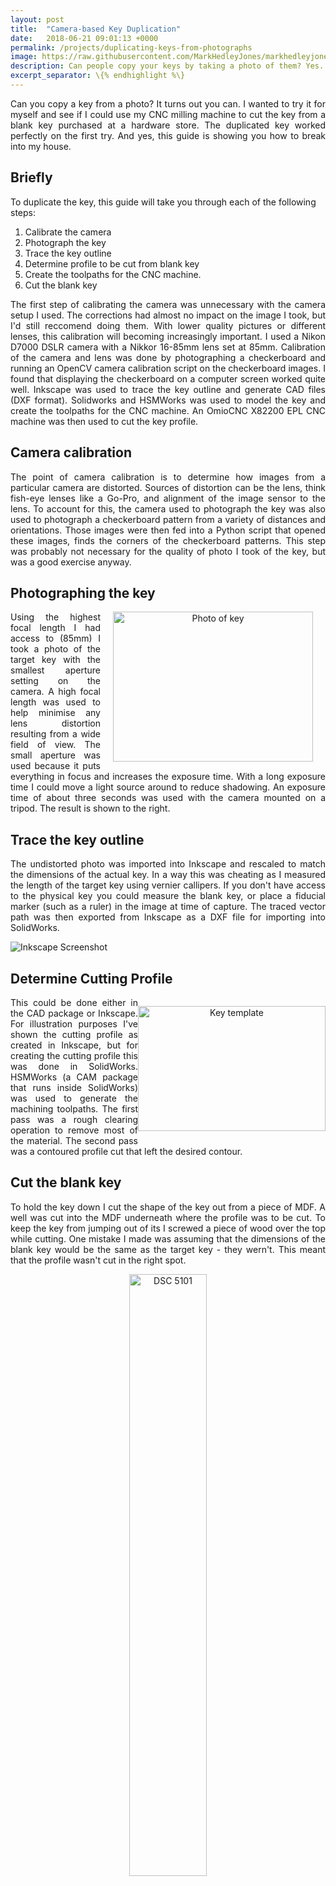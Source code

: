 ```yaml
---
layout: post
title:  "Camera-based Key Duplication"
date:   2018-06-21 09:01:13 +0000
permalink: /projects/duplicating-keys-from-photographs
image: https://raw.githubusercontent.com/MarkHedleyJones/markhedleyjones.github.io/master/media/duplicating-keys-from-photographs/thumb.jpg
description: Can people copy your keys by taking a photo of them? Yes.
excerpt_separator: \{% endhighlight %\}
---
```

<p style="text-align: justify;">
  Can you copy a key from a photo? It turns out you can. I wanted to try it for myself and see if I could use my CNC milling machine to cut the key from a blank key purchased at a hardware store. The duplicated key worked perfectly on the first try. And yes, this guide is showing you how to break into my house.
</p>
<h2 style="text-align: justify;">Briefly</h2>
To duplicate the key, this guide will take you through each of the following steps:
<ol style="text-align: justify;">
  <li>Calibrate the camera</li>
  <li>Photograph the key</li>
  <li>Trace the key outline</li>
  <li>Determine profile to be cut from blank key</li>
  <li>Create the toolpaths for the CNC machine.</li>
  <li>Cut the blank key</li>
</ol>
<p style="text-align: justify;">
  The first step of calibrating the camera was unnecessary with the camera setup I used. The corrections had almost no impact on the image I took, but I'd still reccomend doing them. With lower quality pictures or different lenses, this calibration will becoming increasingly important. I used a Nikon D7000 DSLR camera with a Nikkor 16-85mm lens set at 85mm. Calibration of the camera and lens was done by photographing a checkerboard and running an OpenCV camera calibration script on the checkerboard images. I found that displaying the checkerboard on a computer screen worked quite well. Inkscape was used to trace the key outline and generate CAD files (DXF format). Solidworks and HSMWorks was used to model the key and create the toolpaths for the CNC machine. An OmioCNC X82200 EPL CNC machine was then used to cut the key profile.
</p>
<h2>Camera calibration</h2>
<p style="text-align: justify;">
  The point of camera calibration is to determine how images from a particular camera are distorted. Sources of distortion can be the lens, think fish-eye lenses like a Go-Pro, and alignment of the image sensor to the lens. To account for this, the camera used to photograph the key was also used to photograph a checkerboard pattern from a variety of distances and orientations. Those images were then fed into a Python script that opened these images, finds the corners of the checkerboard patterns. This step was probably not necessary for the quality of photo I took of the key, but was a good exercise anyway.
</p>
<h2>Photographing the key</h2>
<p style="text-align: center; float: right; margin: 0 20px;">
  <img src="https://raw.githubusercontent.com/MarkHedleyJones/markhedleyjones.github.io/master/media/duplicating-keys-from-photographs/photo-of-key.jpg" alt="Photo of key" width="320" height="240">
</p>
<p style="text-align: justify;">
  Using the highest focal length I had access to (85mm) I took a photo of the target key with the smallest aperture setting on the camera. A high focal length was used to help minimise any lens distortion resulting from a wide field of view. The small aperture was used because it puts everything in focus and increases the exposure time. With a long exposure time I could move a light source around to reduce shadowing. An exposure time of about three seconds was used with the camera mounted on a tripod. The result is shown to the right.
</p>
<h2 style="text-align: left;">Trace the key outline</h2>
<p style="text-align: justify;">
  The undistorted photo was imported into Inkscape and rescaled to match the dimensions of the actual key. In a way this was cheating as I measured the length of the target key using vernier callipers. If you don't have access to the physical key you could measure the blank key, or place a fiducial marker (such as a ruler) in the image at time of capture. The traced vector path was then exported from Inkscape as a DXF file for importing into SolidWorks.
</p>
<p>
  <img src="https://raw.githubusercontent.com/MarkHedleyJones/markhedleyjones.github.io/master/media/duplicating-keys-from-photographs/screenshot.jpg" alt="Inkscape Screenshot">
</p>
<h2>Determine Cutting Profile</h2>
<p style="float: right; text-align: center;">
  <img src="https://raw.githubusercontent.com/MarkHedleyJones/markhedleyjones.github.io/master/media/duplicating-keys-from-photographs/key_template.svg" alt="Key template" width="300" height="200">
</p>
<p style="text-align: justify;">
  This could be done either in the CAD package or Inkscape. For illustration purposes I've shown the cutting profile as created in Inkscape, but for creating the cutting profile this was done in SolidWorks. HSMWorks (a CAM package that runs inside SolidWorks) was used to generate the machining toolpaths. The first pass was a rough clearing operation to remove most of the material. The second pass was a contoured profile cut that left the desired contour.
</p>
<h2>Cut the blank key</h2>
<p style="text-align: justify;">
To hold the key down I cut the shape of the key out from a piece of MDF. A well was cut into the MDF underneath where the profile was to be cut. To keep the key from jumping out of its I screwed a piece of wood over the top while cutting. One mistake I made was assuming that the dimensions of the blank key would be the same as the target key - they wern't. This meant that the profile wasn't cut in the right spot.</p>
<p style="text-align: center;">
  <img src="https://raw.githubusercontent.com/MarkHedleyJones/markhedleyjones.github.io/master/media/duplicating-keys-from-photographs/DSC_5101.JPG" alt="DSC 5101" width="49.7%">
  <img src="https://raw.githubusercontent.com/MarkHedleyJones/markhedleyjones.github.io/master/media/duplicating-keys-from-photographs/DSC_5100.JPG" alt="DSC 5100" width="49.7%">
</p>
<h2 style="text-align: left;">Result</h2>
<p style="text-align: justify;">
I'm really happy with the shape of the contour in the new key (front), it's smooth and follows the original contours very well. You can see the misalignment between the keys when looking at the fronf of the key (notice the front key sticks out a millimeter or so further). Luckily, the position error of the contour didn't affect the operation of the key, as the following video proves.</p>
<p>
<img src="https://raw.githubusercontent.com/MarkHedleyJones/markhedleyjones.github.io/master/media/duplicating-keys-from-photographs/DSC_5115.jpg" alt="Comparison of new key (dark blue) with original key (light blue)"></p>
<p style="text-align: center;">
  <iframe src="https://www.youtube.com/embed/-KiafLnPxmo?controls=1" width="690" height="390" allowfullscreen="allowfullscreen"></iframe>
</p>
<h2>Camera Calibration and Image Undistortion</h2>
<p style="text-align: justify;">
  The code used to calibrate the camera and undistort the photo of the key is given below. This code came straight from the OpenCV camera calibration tutorial so there is nothing special here. I have put it here purely for convenience.
</p>
{% highlight python %}

import numpy as np
import cv2
import glob
import os
import sys

# Termination criteria
criteria = (cv2.TERM_CRITERIA_EPS + cv2.TERM_CRITERIA_MAX_ITER, 30, 0.001)

# Prepare object points, like (0,0,0), (1,0,0), (2,0,0) ....,(6,5,0)
objp = np.zeros((6*8, 3), np.float32)
objp[:, :2] = np.mgrid[0:8, 0:6].T.reshape(-1, 2)

# Arrays to store object points and image points from all the images.
objpoints = []  # 3d point in real world space
imgpoints = []  # 2d points in image plane.

images = glob.glob('*.JPG')

for fname in images:
    print(fname)

for fname in images:
    img = cv2.imread(fname)
    print("Opened", fname)

    gray = cv2.cvtColor(img, cv2.COLOR_BGR2GRAY)
    print("Converted to grey")

    # Find the chess board corners
    ret, corners = cv2.findChessboardCorners(gray, (8, 6), None)

    # If found, add object points, image points (after refining them)
    if ret == True:
        print("Found corners")
        objpoints.append(objp)
        img1 = img.copy()
        img2 = img.copy()
        cv2.drawChessboardCorners(img1, (8, 6), corners, ret)
        cv2.cornerSubPix(gray, corners, (11, 11), (-1, -1), criteria)
        cv2.drawChessboardCorners(img2, (8, 6), corners, ret)
        imgpoints.append(corners)
        cv2.imwrite('found/'+fname, img)
    else:
        cv2.imwrite('not_found/'+fname, img)
        print("Corners not found")

ret, mtx, dist, rvecs, tvecs = cv2.calibrateCamera(
    objpoints, imgpoints, gray.shape[::-1], None, None)

images = glob.glob('keys/*.JPG')

for fname in images:
    print(fname)

for fname in images:
    img = cv2.imread(fname)
    h, w = img.shape[:2]
    newcameramtx, roi = cv2.getOptimalNewCameraMatrix(
        mtx, dist, (w, h), 1, (w, h))

    # Undistort
    dst = cv2.undistort(img, mtx, dist, None, newcameramtx)

    # Crop the image
    x, y, w, h = roi
    dst = dst[y:y+h, x:x+w]
    cv2.imwrite(fname[:-4]+'_undistorted_shortest.JPG', dst)

    # Undistort
    mapx, mapy = cv2.initUndistortRectifyMap(
        mtx, dist, None, newcameramtx, (w, h), 5)
    dst = cv2.remap(img, mapx, mapy, cv2.INTER_LINEAR)

    # Crop the image
    x, y, w, h = roi
    dst = dst[y:y+h, x:x+w]
    cv2.imwrite(fname[:-4]+'_undistorted_remap.JPG', dst)

cv2.destroyAllWindows()

{% endhighlight %}
